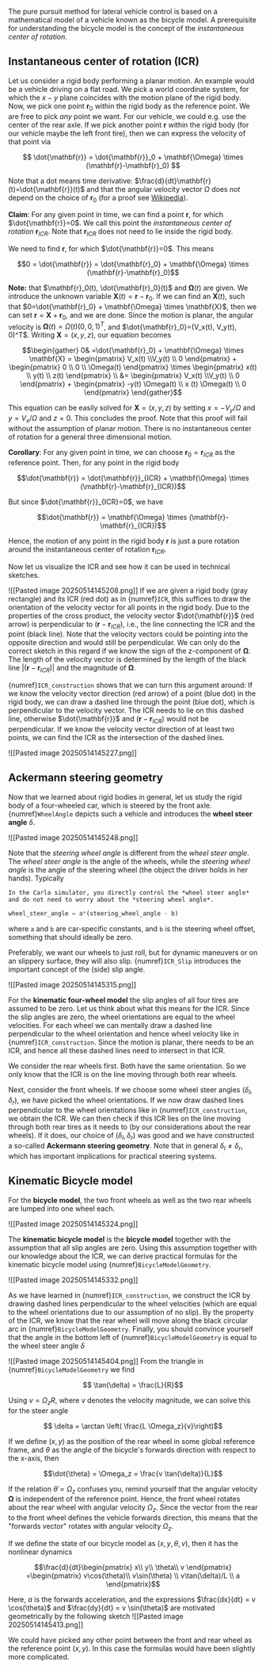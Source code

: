 
The pure pursuit method for lateral vehicle control is based on a mathematical model of a vehicle known as the bicycle model. A prerequisite for understanding the bicycle model is the concept of the *instantaneous center of rotation*.

## Instantaneous center of rotation (ICR)
Let us consider a rigid body performing a planar motion. An example would be a vehicle driving on a flat road.
We pick a world coordinate system, for which the $x-y$ plane coincides with the motion plane of the rigid body.
Now, we pick one point $\mathbf{r}_0$ within the rigid body as the reference point. We are free to pick *any* point we want. For our vehicle, we could e.g. use the center of the rear axle. 
If we pick another point $\mathbf{r}$ within the rigid body (for our vehicle maybe the left front tire), then we can express the velocity of that point via

$$
    \dot{\mathbf{r}} = \dot{\mathbf{r}}_0 + \mathbf{\Omega} \times (\mathbf{r}-\mathbf{r}_0)
$$

Note that a dot means time derivative: $\frac{d}{dt}\mathbf{r}(t)=\dot{\mathbf{r}}(t)$ and that the angular velocity vector $\Omega$ does *not* depend on the choice of $\mathbf{r}_0$ (for a proof see [Wikipedia](https://en.wikipedia.org/wiki/Angular_velocity#Consistency)).

**Claim**: For any given point in time, we can find a point $\mathbf{r}$, for which $\dot{\mathbf{r}}=0$. We call this point the *instantaneous center of rotation* $\mathbf{r}_{ICR}$. Note that $\mathbf{r}_{ICR}$ does not need to lie inside the rigid body.



We need to find $\mathbf{r}$, for which $\dot{\mathbf{r}}=0$. This means 

$$0 = \dot{\mathbf{r}} = \dot{\mathbf{r}_0} + \mathbf{\Omega} \times (\mathbf{r}-\mathbf{r}_0)$$

**Note:** that  $\mathbf{r}_0(t), \dot{\mathbf{r}_0}(t)$ and $\mathbf{\Omega}(t)$ are given. We introduce the unknown variable $\mathbf{X}(t)=\mathbf{r}-\mathbf{r}_0$. If we can find an $\mathbf{X}(t)$, such that $0=\dot{\mathbf{r}_0} + \mathbf{\Omega} \times \mathbf{X}$, then we can set $\mathbf{r} = \mathbf{X} + \mathbf{r}_0$, and we are done. Since the motion is planar, the angular velocity is $\mathbf{\Omega}(t)=\Omega(t) (0,0,1)^T$, and $\dot{\mathbf{r}_0}=(V_x(t), V_y(t), 0)^T$. Writing $\mathbf{X}=(x,y,z)$, our equation becomes

$$\begin{gather} 0& =\dot{\mathbf{r}_0} + \mathbf{\Omega} \times \mathbf{X} = \begin{pmatrix} V_x(t) \\V_y(t) \\ 0 \end{pmatrix} + \begin{pmatrix} 0 \\ 0 \\ \Omega(t) \end{pmatrix} \times \begin{pmatrix} x(t) \\ y(t) \\ z(t) \end{pmatrix} \\ &= \begin{pmatrix} V_x(t) \\V_y(t) \\ 0 \end{pmatrix} + \begin{pmatrix} -y(t) \Omega(t) \\ x (t) \Omega(t) \\ 0 \end{pmatrix} \end{gather}$$

This equation can be easily solved for $\mathbf{X}=(x,y,z)$ by setting $x=-V_y/\Omega$ and $y=V_x/\Omega$ and $z=0$. This concludes the proof. Note that this proof will fail without the assumption of planar motion. There is no instantaneous center of rotation for a general three dimensional motion.

**Corollary**: For any given point in time, we can choose $\mathbf{r}_0=\mathbf{r}_{ICR}$ as the reference point. Then, for any point in the rigid body

$$\dot{\mathbf{r}} = \dot{\mathbf{r}}_{ICR} + \mathbf{\Omega} \times (\mathbf{r}-\mathbf{r}_{ICR})$$

But since $\dot{\mathbf{r}}_{ICR}=0$, we have 

$$\dot{\mathbf{r}} = \mathbf{\Omega} \times (\mathbf{r}-\mathbf{r}_{ICR})$$

Hence, the motion of any point in the rigid body $\mathbf{r}$ is just a pure rotation around the instantaneous center of rotation $\mathbf{r}_{ICR}$.

Now let us visualize the ICR and see how it can be used in technical sketches.

![[Pasted image 20250514145208.png]]
If we are given a rigid body (gray rectangle) and its ICR (red dot) as in {numref}`ICR`, this suffices to draw the orientation of the velocity vector for all points in the rigid body. Due to the properties of the cross product, the velocity vector $\dot{\mathbf{r}}$ (red arrow) is perpendicular to $(\mathbf{r}-\mathbf{r}_{ICR})$, i.e., the line connecting the ICR and the point (black line). 
Note that the velocity vectors could be pointing into the opposite direction and would still be perpendicular. We can only do the correct sketch in this regard if we know the sign of the z-component of $\mathbf{\Omega}$. The length of the velocity vector is determined by the length of the black line  $|(\mathbf{r}-\mathbf{r}_{ICR})|$ and the magnitude of $\mathbf{\Omega}$.

{numref}`ICR_construction` shows that we can turn this argument around: If we know the velocity vector direction (red arrow) of a point (blue dot) in the rigid body, we can draw a dashed line through the point (blue dot), which is perpendicular to the velocity vector. The ICR needs to lie on this dashed line, otherwise $\dot{\mathbf{r}}$ and $(\mathbf{r}-\mathbf{r}_{ICR})$ would not be perpendicular. If we know the velocity vector direction of at least two points, we can find the ICR as the intersection of the dashed lines.


![[Pasted image 20250514145227.png]]
## Ackermann steering geometry
Now that we learned about rigid bodies in general, let us study the rigid body of a four-wheeled car, which is steered by the front axle. {numref}`WheelAngle` depicts such a vehicle and introduces the **wheel steer angle** $\delta$.

![[Pasted image 20250514145248.png]]


Note that the *steering wheel angle*  is different from the *wheel steer angle*. The *wheel steer angle* is the angle of the wheels, while the *steering wheel angle* is the angle of the steering wheel (the object the driver holds in her hands). Typically 

```{margin}
In the Carla simulator, you directly control the *wheel steer angle* and do not need to worry about the *steering wheel angle*.
```

```python
wheel_steer_angle = a*(steering_wheel_angle - b)
```

where `a` and `b` are car-specific constants, and `b` is the steering wheel offset, something that should ideally be zero.


Preferably, we want our wheels to just roll, but for dynamic maneuvers or on an slippery surface, they will also slip. {numref}`ICR_Slip` introduces the important concept of the (side) slip angle.

![[Pasted image 20250514145315.png]]

For the **kinematic four-wheel model** the slip angles of all four tires are assumed to be zero. Let us think about what this means for the ICR. Since the slip angles are zero, the wheel orientations are equal to the wheel velocities. For each wheel we can mentally draw a dashed line perpendicular to the wheel orientation and hence wheel velocity like in {numref}`ICR_construction`. Since the motion is planar, there needs to be an ICR, and hence all these dashed lines need to intersect in that ICR. 

We consider the rear wheels first. Both have the same orientation. So we only know that the ICR is on the line moving through both rear wheels. 

Next, consider the front wheels. If we choose some wheel steer angles $(\delta_l, \delta_r)$, we have picked the wheel orientations. If we now draw dashed lines perpendicular to the wheel orientations like in {numref}`ICR_construction`, we obtain the ICR. We can then check if this ICR lies on the line moving through both rear tires as it needs to (by our considerations about the rear wheels). If it does, our choice of $(\delta_l, \delta_r)$ was good and we have constructed a so-called **Ackermann steering geometry**. Note that in general $\delta_l \neq \delta_r$, which has important implications for practical steering systems.

## Kinematic Bicycle model

For the **bicycle model**, the two front wheels as well as the two rear wheels are lumped into one wheel each.

![[Pasted image 20250514145324.png]]

The **kinematic bicycle model** is the **bicycle model** together with the assumption that all slip angles are zero. Using this assumption together with our knowledge about the ICR, we can derive practical formulas for the kinematic bicycle model using {numref}`BicycleModelGeometry`.

![[Pasted image 20250514145332.png]]


As we have learned in {numref}`ICR_construction`, we construct the ICR by drawing dashed lines perpendicular to the wheel velocities (which are equal to the wheel orientations due to our assumption of no slip). By the property of the ICR, we know that the rear wheel will move along the black circular arc in {numref}`BicycleModelGeometry`. Finally, you should convince yourself that the angle in the bottom left of {numref}`BicycleModelGeometry` is equal to the wheel steer angle $\delta$ 


![[Pasted image 20250514145404.png]]
From the triangle in {numref}`BicycleModelGeometry` we find

$$ \tan(\delta) = \frac{L}{R}$$

Using $v = \Omega_z R$, where $v$ denotes the velocity magnitude, we can solve this for the steer angle

$$ \delta = \arctan \left( \frac{L \Omega_z}{v}\right)$$

If we define $(x,y)$ as the position of the rear wheel in some global reference frame, and $\theta$ as the angle of the bicycle's forwards direction with respect to the x-axis, then 

$$\dot{\theta} = \Omega_z =  \frac{v \tan(\delta)}{L}$$

If the relation $\dot{\theta} = \Omega_z$ confuses you, remind yourself that the angular velocity $\mathbf{\Omega}$ is independent of the reference point. Hence, the front wheel rotates about the rear wheel with angular velocity $\Omega_z$. Since the vector from the rear to the front wheel defines the vehicle forwards direction, this means that the "forwards vector" rotates with angular velocity $\Omega_z$. 

If we define the state of our bicycle model as $(x,y,\theta,v)$, then it has the nonlinear dynamics

$$\frac{d}{dt}\begin{pmatrix} x\\ y\\ \theta\\ v \end{pmatrix} 
=\begin{pmatrix} v\cos(\theta)\\ v\sin(\theta) \\ v\tan(\delta)/L \\ a \end{pmatrix}$$

Here, $a$ is the forwards acceleration, and the expressions $\frac{dx}{dt} = v \cos(\theta)$ and $\frac{dy}{dt} = v \sin(\theta)$ are motivated geometrically by the following sketch
![[Pasted image 20250514145413.png]]


We could have picked any other point between the front and rear wheel as the reference point $(x,y)$. In this case the formulas would have been slightly more complicated.

